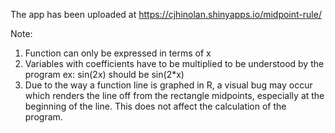 The app has been uploaded at https://cjhinolan.shinyapps.io/midpoint-rule/

Note:
1. Function can only be expressed in terms of x
2. Variables with coefficients have to be multiplied to be understood by the program
   ex: sin(2x) should be sin(2*x)
3. Due to the way a function line is graphed in R, a visual bug may occur which renders the line off from the rectangle midpoints, especially at the beginning of the line. This does not affect the calculation of the program.
